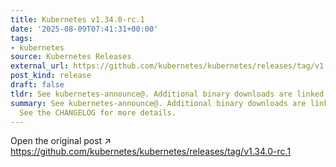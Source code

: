 ```yaml
---
title: Kubernetes v1.34.0-rc.1
date: '2025-08-09T07:41:31+00:00'
tags:
- kubernetes
source: Kubernetes Releases
external_url: https://github.com/kubernetes/kubernetes/releases/tag/v1.34.0-rc.1
post_kind: release
draft: false
tldr: See kubernetes-announce@. Additional binary downloads are linked in the CHANGELOG.
summary: See kubernetes-announce@. Additional binary downloads are linked in the CHANGELOG.
  See the CHANGELOG for more details.
---
```

Open the original post ↗ https://github.com/kubernetes/kubernetes/releases/tag/v1.34.0-rc.1
